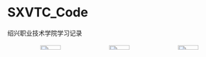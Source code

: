 # SXVTC_Code

绍兴职业技术学院学习记录

<div align=center>
    <img src="https://img.shields.io/badge/HTML5-E34F26?style=for-the-badge&logo=html5&logoColor=white" width=30% height="5%" />
    <img src="https://img.shields.io/badge/CSS3-1572B6?style=for-the-badge&logo=css3&logoColor=white" width=30% height="5%" />
    <img src="https://img.shields.io/badge/JavaScript-F7DF1E?style=for-the-badge&logo=JavaScript&logoColor=white" width=30% height="5%" />
</div>
